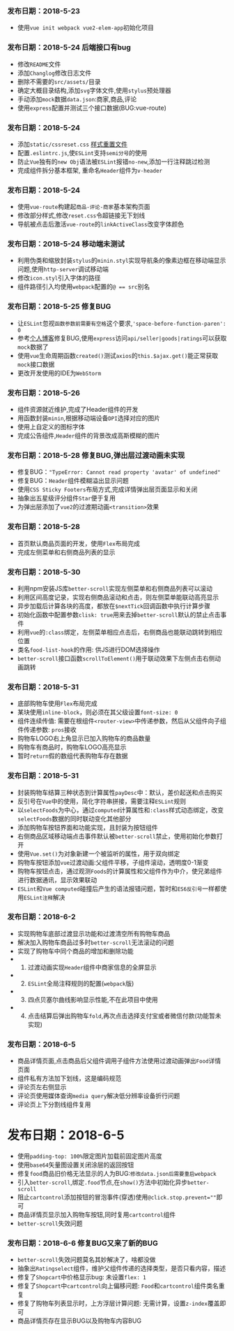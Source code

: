 ### 发布日期：2018-5-23
- 使用`vue init webpack vue2-elem-app`初始化项目

### 发布日期：2018-5-24 后端接口有bug
- 修改`README`文件
- 添加`Changlog`修改日志文件
- 删除不需要的`src/assets/`目录
- 确定大概目录结构,添加`svg`字体文件,使用`stylus`预处理器
- 手动添加`mock`数据`data.json`:商家,商品,评论
- 使用`express`配置并测试三个接口数据(BUG:vue-route)

### 发布日期：2018-5-24
- 添加`static/cssreset.css` [样式重置文件](https://meyerweb.com/eric/tools/css/reset/index.html)
- 配置`.eslintrc.js`,使`ESLint`支持`semi分号`的使用
- 防止`Vue`独有的`new Obj`语法被`ESLint`报错`no-new`,添加一行注释跳过检测
- 完成组件拆分基本框架, 重命名`Header`组件为`v-header`

### 发布日期：2018-5-24
- 使用`vue-route`构建起`商品-评论-商家`基本架构页面
- 修改部分样式,修改`reset.css`令超链接无下划线
- 导航被点击后激活`vue-route`的`linkActiveClass`改变字体颜色

### 发布日期：2018-5-24 移动端未测试
- 利用伪类和缩放封装`stylus`的`minin.styl`实现导航条的像素边框在移动端显示问题,使用`http-server`调试移动端
- 修改`icon.styl`引入字体的路径
- 组件路径引入均使用`webpack`配置的`@ == src`别名

### 发布日期：2018-5-25 修复BUG
- 让`ESLint`忽视`函数参数前需要有空格`这个要求,`'space-before-function-paren': 0`
- 参考[个人博客](https://www.cnblogs.com/myRain/p/7904651.html)修复BUG,使用`express`访问`api/seller|goods|ratings`可以获取`mock`数据了
- 使用`vue`生命周期函数`created()`测试`axios`的`this.$ajax.get()`能正常获取`mock`接口数据
- 更改开发使用的IDE为`WebStorm`

### 发布日期：2018-5-26
- 组件资源就近维护,完成了Header组件的开发
- 用函数封装`minin`,根据移动端设备`DPI`选择对应的图片
- 使用上自定义的图标字体
- 完成公告组件,`Header`组件的背景改成高斯模糊的图片

### 发布日期：2018-5-28 修复BUG,弹出层过渡动画未实现
- 修复BUG：`"TypeError: Cannot read property 'avatar' of undefined"`
- 修复BUG：`Header`组件模糊溢出显示问题
- 使用`CSS Sticky Footers`布局方式,完成详情弹出层页面显示和关闭
- 抽象出五星级评分组件`Star`便于复用
- 为弹出层添加了`vue2`的过渡期动画`<transition>`效果

### 发布日期：2018-5-28
- 首页默认商品页面的开发，使用`Flex`布局完成
- 完成左侧菜单和右侧商品列表的显示

### 发布日期：2018-5-30
- 利用npm安装JS库`better-scroll`实现左侧菜单和右侧商品列表可以滚动
- 利用区间高度记录，实现右侧商品滚动和点击，则左侧菜单能联动高亮显示
- 异步加载后计算各块的高度，都放在`$nextTick`回调函数中执行计算步骤
- 初始化函数中配置参数`clisk: true`用来去掉`better-scroll`默认的禁止点击事件
- 利用`vue`的`:class`绑定，左侧菜单相应点击后，右侧商品也能联动跳转到相应位置
- 类名`food-list-hook`的作用: 供JS进行DOM选择操作
- `better-scroll`接口函数`scrollToElement()`用于联动效果下左侧点击右侧动画跳转

### 发布日期：2018-5-31
- 底部购物车使用`Flex`布局完成
- 某块使用`inline-block`，则必须在其父级设置`font-size: 0`
- 组件连续传值: 需要在根组件`<router-view>`中传递参数，然后从父组件向子组件传递参数: `pros`接收
- 购物车LOGO右上角显示已加入购物车的商品数量
- 购物车有商品时，购物车LOGO高亮显示
- 暂时`return`假的数组代表购物车存在数据

### 发布日期：2018-5-31
- 封装购物车结算三种状态到计算属性`payDesc`中：默认，差价起送和点击购买
- 反引号在`Vue`中的使用，简化字符串拼接，需要注释`ESLint`规则
- 以`selectFoods`为中心，通过`computed`计算属性和`:class`样式动态绑定，改变`selectFoods`数据的同时联动变化其他部分
- 添加购物车按钮界面和功能实现，且封装为按钮组件
- 右侧商品区域移动端点击事件默认被`better-scroll`禁止，使用初始化参数打开
- 使用`Vue.set()`为对象新建一个被监听的属性，用于双向绑定
- 购物车按钮添加`vue`过渡动画:父组件平移，子组件滚动，透明度0-1渐变
- 购物车按钮点击，通过观测`Foods`的计算属性和父组件作为中介，使兄弟组件进行数据通讯，显示效果联动
- `ESLint`和`Vue computed`碰撞后产生的语法报错问题，暂时和`ES6反引号`一样都使用`ESLint注释`解决

### 发布日期：2018-6-2
- 实现购物车底部过渡显示功能和过渡清空所有购物车商品
- 解决加入购物车商品过多时`better-scroll`无法滚动的问题
- 实现了购物车中同个商品的增加和删除功能
- 1. 过渡动画实现`Header`组件中商家信息的全屏显示
- 2. `ESLint`全局注释规则的配置(`webpack`版)
- 3. 四点贝塞尔曲线影响显示性能,不在此项目中使用
- 4. 点击结算后弹出购物车`fold`,再次点击选择支付宝或者微信付款(功能暂未实现)

### 发布日期：2018-6-5
- 商品详情页面,点击商品后父组件调用子组件方法使用过渡动画弹出`Food`详情页面
- 组件私有方法加下划线，这是编码规范
- 评论页左右侧显示
- 评论页使用媒体查询`media query`解决低分辨率设备折行问题
- 评论页上下分割线组件复用

# 发布日期：2018-6-5
- 使用`padding-top: 100%`限定图片加载前固定图片高度
- 使用`base64`矢量图设置关闭涂层的返回按钮
- 修复`food`商品旧价格无法显示的人为BUG:`修改data.json后需要重启webpack`
- 引入`better-scroll`,绑定`.food`节点,在`show()`方法中初始化异步`better-scroll`
- 阻止`cartcontrol`添加按钮的冒泡事件(穿透)使用`@click.stop.prevent=""`即可
- 商品详情页显示加入购物车按钮,同时复用`cartcontrol`组件
- `better-scroll`失效问题

### 发布日期：2018-6-6 修复BUG又来了新的BUG
- `better-scroll`失效问题莫名其妙解决了，啥都没做
- 抽象出`Ratingselect`组件，维护父组件传递的选择类型，是否只看内容，描述
- 修复了`Shopcart`中价格显示bug: 未设置`flex: 1`
- 修复了`Shopcart`中`cartcontrol`向上偏移问题: `Food`和`cartcontrol`组件类名重复
- 修复了购物车列表显示时，上方浮层计算问题: 无需计算，设置`z-index`覆盖即可
- 商品详情页存在显示BUG以及购物车内容BUG

 
